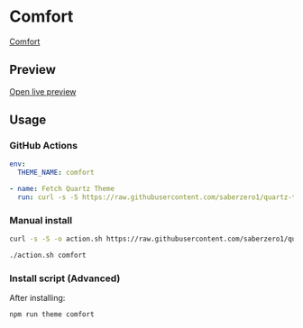 # Comfort

[Comfort](https://github.com/Carrie999)

## Preview

[Open live preview](https://quartz-themes.github.io/comfort/)

## Usage

### GitHub Actions

```yaml
env:
  THEME_NAME: comfort
```

```yaml
- name: Fetch Quartz Theme
  run: curl -s -S https://raw.githubusercontent.com/saberzero1/quartz-themes/master/action.sh | bash -s -- $THEME_NAME
```

### Manual install

```bash
curl -s -S -o action.sh https://raw.githubusercontent.com/saberzero1/quartz-themes/master/action.sh

./action.sh comfort
```

### Install script (Advanced)

After installing:

```bash
npm run theme comfort
```
